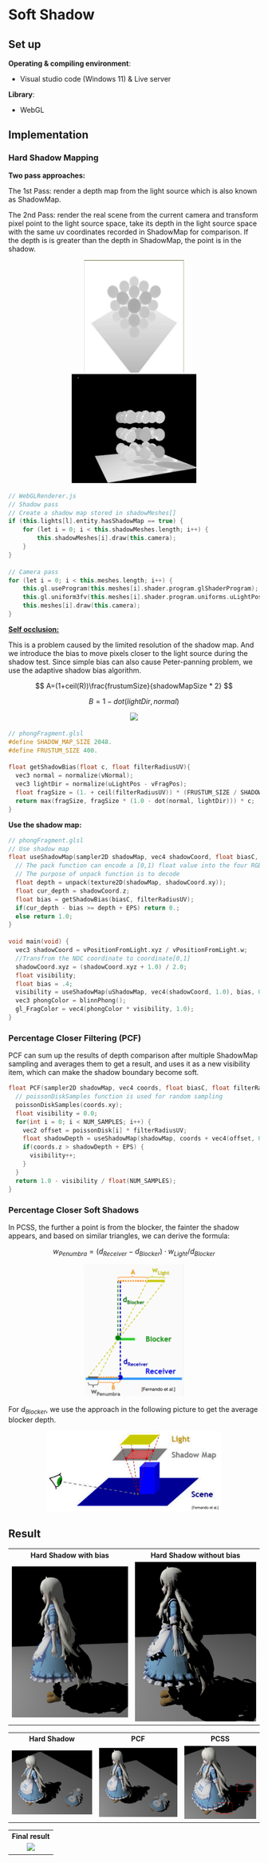 # Soft Shadow

## Set up

**Operating & compiling environment**:

* Visual studio code (Windows 11) & Live server

**Library**:

* WebGL

## Implementation

### Hard Shadow Mapping

**Two pass approaches:** 

The 1st Pass: render a depth map from the light source which is also known as ShadowMap.

The 2nd Pass: render the real scene from the current camera and transform pixel point to the light source space, take its depth in the light source space with the same uv coordinates recorded in ShadowMap for comparison. If the depth is is greater than the depth in ShadowMap, the point is in the shadow.

<div align=center>
    <img src="image\principle\first pass.jpg" width="200" title="First pass"/>
</div>

<div align=center>
    <img src="image\principle\second pass.jpg" width="250" title="Second pass"/>
</div>


```c++
// WebGLRenderer.js
// Shadow pass
// Create a shadow map stored in shadowMeshes[]
if (this.lights[l].entity.hasShadowMap == true) {
    for (let i = 0; i < this.shadowMeshes.length; i++) {
        this.shadowMeshes[i].draw(this.camera);
    }
}

// Camera pass
for (let i = 0; i < this.meshes.length; i++) {
    this.gl.useProgram(this.meshes[i].shader.program.glShaderProgram);
    this.gl.uniform3fv(this.meshes[i].shader.program.uniforms.uLightPos, this.lights[l].entity.lightPos);
    this.meshes[i].draw(this.camera);
}
```

[**Self occlusion:** ](https://digitalrune.github.io/DigitalRune-Documentation/html/3f4d959e-9c98-4a97-8d85-7a73c26145d7.htm)

This is a problem caused by the limited resolution of the shadow map. And we introduce the bias to move pixels closer to the light source during the shadow test. Since simple bias can also cause Peter-panning problem, we use the adaptive shadow bias algorithm.


$$
A=(1+ceil(R))\frac{frustumSize}{shadowMapSize * 2}
$$

$$
B = 1-dot(lightDir,normal)
$$

<p align="center">   <img src="https://latex.codecogs.com/svg.image?DepthBias=C_%7Bdepth%7D*A*B"/> </p>


```c++
// phongFragment.glsl
#define SHADOW_MAP_SIZE 2048.
#define FRUSTUM_SIZE 400.

float getShadowBias(float c, float filterRadiusUV){
  vec3 normal = normalize(vNormal);
  vec3 lightDir = normalize(uLightPos - vFragPos);
  float fragSize = (1. + ceil(filterRadiusUV)) * (FRUSTUM_SIZE / SHADOW_MAP_SIZE / 2.);
  return max(fragSize, fragSize * (1.0 - dot(normal, lightDir))) * c;
}
```

**Use the shadow map:**

```c++
// phongFragment.glsl
// Use shadow map
float useShadowMap(sampler2D shadowMap, vec4 shadowCoord, float biasC, float filterRadiusUV){
  // The pack function can encode a [0,1) float value into the four RGBA channels.
  // The purpose of unpack function is to decode
  float depth = unpack(texture2D(shadowMap, shadowCoord.xy));
  float cur_depth = shadowCoord.z;
  float bias = getShadowBias(biasC, filterRadiusUV);
  if(cur_depth - bias >= depth + EPS) return 0.;
  else return 1.0;
}

void main(void) {
  vec3 shadowCoord = vPositionFromLight.xyz / vPositionFromLight.w;
  //Transfrom the NDC coordinate to coordinate[0,1]
  shadowCoord.xyz = (shadowCoord.xyz + 1.0) / 2.0;
  float visibility;
  float bias = .4;
  visibility = useShadowMap(uShadowMap, vec4(shadowCoord, 1.0), bias, 0.);
  vec3 phongColor = blinnPhong();
  gl_FragColor = vec4(phongColor * visibility, 1.0);
}
```

### Percentage Closer Filtering (PCF)

PCF can sum up the results of depth comparison after multiple ShadowMap sampling and averages them to get a result, and uses it as a new visibility item, which can make the shadow boundary become soft.

```c++
float PCF(sampler2D shadowMap, vec4 coords, float biasC, float filterRadiusUV) {
  // poissonDiskSamples function is used for random sampling
  poissonDiskSamples(coords.xy);
  float visibility = 0.0;
  for(int i = 0; i < NUM_SAMPLES; i++) {
    vec2 offset = poissonDisk[i] * filterRadiusUV;
    float shadowDepth = useShadowMap(shadowMap, coords + vec4(offset, 0., 0.), biasC, filterRadiusUV);
    if(coords.z > shadowDepth + EPS) {
      visibility++;
    }
  }
  return 1.0 - visibility / float(NUM_SAMPLES);
}
```

### Percentage Closer Soft Shadows

In PCSS, the further a point is from the blocker, the fainter the shadow appears, and based on similar triangles, we can derive the formula:



$$
w_{Penumbra} = (d_{Receiver}-d_{Blocker}) \cdot w_{Light} / d_{Blocker}
$$

<div align=center>
    <img src="image\principle\PCSS.jpg" width="200" />
</div>    


For $d_{Blocker}$, we use the approach in the following picture to get the average blocker depth.

<div align=center>
    <img src="image\principle\Blocker depth.jpg" width="350" />
</div>    



## Result

<table>
    <tr>
        <th colspan="1">Hard Shadow with bias</th>
        <th colspan="1">Hard Shadow without bias</th>
    </tr>
    <tr>
        <td ><center><img src="image/result/Hard shadow with bias.jpg"  style="zoom:120%;"></center></td>
        <td ><center><img src="image/result/Hard shadow without bias.jpg"></center></td>
    </tr>


<table>
    <tr>
        <th colspan="1">Hard Shadow</th>
        <th colspan="1">PCF</th>
        <th colspan="1">PCSS</th>
    </tr>
    <tr>
        <td ><center><img src="image/result/Hard shadow.jpg" style="zoom:105%;"></center></td>
        <td ><center><img src="image/result/PCF with 50 samples.jpg"></center></td>
        <td ><center><img src="image/result/PCSS.jpg" style="zoom:90%;"</center></td>
    </tr>

<table>
    <tr>
        <th colspan="1">Final result</th>
    </tr>
    <tr>
        <td ><center><img src="image/result/Final result.gif"></center></td>
    </tr>